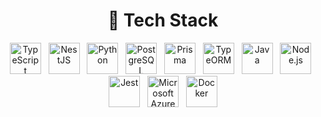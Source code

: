 
<!--
**simoesmiguel/simoesmiguel** is a ✨ _special_ ✨ repository because its `README.md` (this file) appears on your GitHub profile.

Here are some ideas to get you started:

- 🔭 I’m currently working on ...
- 🌱 I’m currently learning ...
- 👯 I’m looking to collaborate on ...
- 🤔 I’m looking for help with ...
- 💬 Ask me about ...
- 📫 How to reach me: ...
- 😄 Pronouns: ...
- ⚡ Fun fact: ...
-->


<h1 align="center">🚀 Tech Stack</h1>

<p align="center">
  <img src="https://cdn.jsdelivr.net/gh/devicons/devicon/icons/typescript/typescript-original.svg" height="50" alt="TypeScript" />
  &nbsp;
  <img src="https://nestjs.com/img/logo-small.svg" height="50" alt="NestJS" />
  &nbsp;
  <img src="https://cdn.jsdelivr.net/gh/devicons/devicon/icons/python/python-original.svg" height="50" alt="Python" />
  &nbsp;
  <img src="https://cdn.jsdelivr.net/gh/devicons/devicon/icons/postgresql/postgresql-original.svg" height="50" alt="PostgreSQL" />
  &nbsp;
  <img src="https://cdn.worldvectorlogo.com/logos/prisma-2.svg" height="50" alt="Prisma" />
  &nbsp;
  <img src="https://user-images.githubusercontent.com/30929568/112730670-de09a480-8f58-11eb-9875-0d9ebb87fbd6.png" height="50" alt="TypeORM" />
  &nbsp;
  <img src="https://cdn.jsdelivr.net/gh/devicons/devicon/icons/java/java-original.svg" height="50" alt="Java" />
  &nbsp;
  <img src="https://cdn.jsdelivr.net/gh/devicons/devicon/icons/nodejs/nodejs-original.svg" height="50" alt="Node.js" />
  &nbsp;
  <img src="https://icon.icepanel.io/Technology/svg/Jest.svg" height="50" alt="Jest" />
  &nbsp;
  <img src="https://cdn.jsdelivr.net/gh/devicons/devicon/icons/azure/azure-original.svg" height="50" alt="Microsoft Azure" />
  &nbsp;
  <img src="https://cdn.jsdelivr.net/gh/devicons/devicon/icons/docker/docker-original.svg" height="50" alt="Docker" />
</p>

